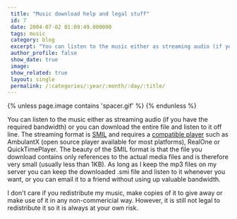 ```yaml
---
 title: "Music download help and legal stuff"
 id: 7
 date: 2004-07-02 01:09:49.000000
 tags: music
 category: blog
 excerpt: "You can listen to the music either as streaming audio (if you have the required bandwidth) or you can download the entire file and listen to it off line. The streaming format is SMIL and requires a co..."
 author_profile: false
 show_date: true
 image: 
 show_related: true
 layout: single
 permalink: /:categories/:year/:month/:day/:title/
---
```

{% unless page.image contains 'spacer.gif' %}
{% endunless %}

You can listen to the music either as streaming audio (if you have the required bandwidth) or you can download the entire file and listen to it off line. The streaming format is <a href="http://www.w3.org/AudioVideo/">SMIL</a> and requires a <a href="http://www.w3.org/AudioVideo/#SMIL">compatible player</a> such as AmbulantX (open source player available for most platforms), RealOne or QuickTimePlayer. The beauty of the SMIL format is that the file you download contains only references to the actual media files and is therefore very small (usually less than 1KB). As long as I keep the mp3 files on my server you can keep the downloaded .smi file and listen to it whenever you want, or you can email it to a friend without using up valuable bandwidth.


I don't care if you redistribute my music, make copies of it to give away or make use of it in any non-commericial way. However, it is still not legal to redistribute it so it is always at your own risk.
